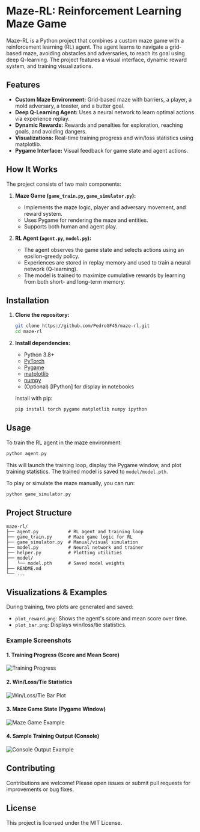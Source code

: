 
# Maze-RL: Reinforcement Learning Maze Game

Maze-RL is a Python project that combines a custom maze game with a reinforcement learning (RL) agent. The agent learns to navigate a grid-based maze, avoiding obstacles and adversaries, to reach its goal using deep Q-learning. The project features a visual interface, dynamic reward system, and training visualizations.

## Features
- **Custom Maze Environment:** Grid-based maze with barriers, a player, a mold adversary, a toaster, and a butter goal.
- **Deep Q-Learning Agent:** Uses a neural network to learn optimal actions via experience replay.
- **Dynamic Rewards:** Rewards and penalties for exploration, reaching goals, and avoiding dangers.
- **Visualizations:** Real-time training progress and win/loss statistics using matplotlib.
- **Pygame Interface:** Visual feedback for game state and agent actions.

## How It Works
The project consists of two main components:

1. **Maze Game (`game_train.py`, `game_simulator.py`):**
	- Implements the maze logic, player and adversary movement, and reward system.
	- Uses Pygame for rendering the maze and entities.
	- Supports both human and agent play.

2. **RL Agent (`agent.py`, `model.py`):**
	- The agent observes the game state and selects actions using an epsilon-greedy policy.
	- Experiences are stored in replay memory and used to train a neural network (Q-learning).
	- The model is trained to maximize cumulative rewards by learning from both short- and long-term memory.

## Installation
1. **Clone the repository:**
   ```sh
   git clone https://github.com/PedroGF45/maze-rl.git
   cd maze-rl
   ```
2. **Install dependencies:**
   - Python 3.8+
   - [PyTorch](https://pytorch.org/)
   - [Pygame](https://www.pygame.org/)
   - [matplotlib](https://matplotlib.org/)
   - [numpy](https://numpy.org/)
   - (Optional) [IPython] for display in notebooks
   
   Install with pip:
   ```sh
   pip install torch pygame matplotlib numpy ipython
   ```

## Usage
To train the RL agent in the maze environment:

```sh
python agent.py
```

This will launch the training loop, display the Pygame window, and plot training statistics. The trained model is saved to `model/model.pth`.

To play or simulate the maze manually, you can run:
```sh
python game_simulator.py
```

## Project Structure

```
maze-rl/
├── agent.py           # RL agent and training loop
├── game_train.py      # Maze game logic for RL
├── game_simulator.py  # Manual/visual simulation
├── model.py           # Neural network and trainer
├── helper.py          # Plotting utilities
├── model/
│   └── model.pth      # Saved model weights
├── README.md
└── ...
```


## Visualizations & Examples
During training, two plots are generated and saved:
- `plot_reward.png`: Shows the agent's score and mean score over time.
- `plot_bar.png`: Displays win/loss/tie statistics.

### Example Screenshots

#### 1. Training Progress (Score and Mean Score)
![Training Progress](./plot_reward_example.png)

#### 2. Win/Loss/Tie Statistics
![Win/Loss/Tie Bar Plot](./plot_bar_example.png)

#### 3. Maze Game State (Pygame Window)
![Maze Game Example](./maze_game_example.png)

#### 4. Sample Training Output (Console)
![Console Output Example](./console_output_example.png)

## Contributing
Contributions are welcome! Please open issues or submit pull requests for improvements or bug fixes.

## License
This project is licensed under the MIT License.
